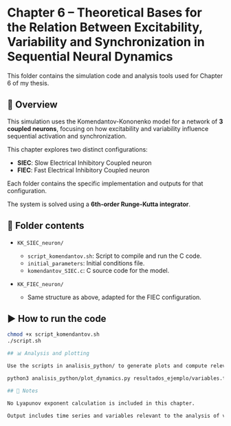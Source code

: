 # Chapter 6 – Theoretical Bases for the Relation Between Excitability, Variability and Synchronization in Sequential Neural Dynamics

This folder contains the simulation code and analysis tools used for Chapter 6 of my thesis.

## 🧠 Overview

This simulation uses the Komendantov-Kononenko model for a network of **3 coupled neurons**, focusing on how excitability and variability influence sequential activation and synchronization.

This chapter explores two distinct configurations:

- **SIEC**: Slow Electrical Inhibitory Coupled neuron  
- **FIEC**: Fast Electrical Inhibitory Coupled neuron

Each folder contains the specific implementation and outputs for that configuration.

The system is solved using a **6th-order Runge-Kutta integrator**.

## 📁 Folder contents

- `KK_SIEC_neuron/`
	- `script_komendantov.sh`: Script to compile and run the C code.
	- `initial_parameters`: Initial conditions file.
	- `komendantov_SIEC.c`: C source code for the model.

- `KK_FIEC_neuron/`  
	- Same structure as above, adapted for the FIEC configuration.

## ▶️ How to run the code

```bash
chmod +x script_komendantov.sh
./script.sh

## 📊 Analysis and plotting

Use the scripts in analisis_python/ to generate plots and compute relevant metrics:

python3 analisis_python/plot_dynamics.py resultados_ejemplo/variables.txt

## 📎 Notes

No Lyapunov exponent calculation is included in this chapter.

Output includes time series and variables relevant to the analysis of variability and synchronization.